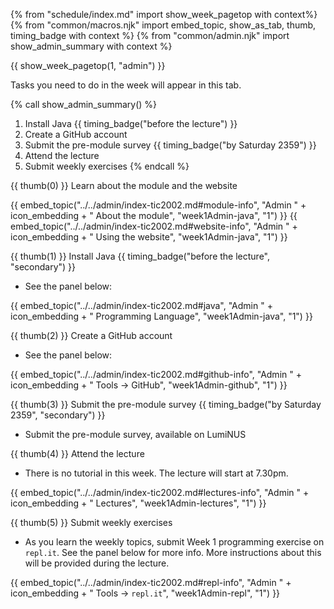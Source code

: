 {% from "schedule/index.md" import show_week_pagetop with context%}
{% from "common/macros.njk" import embed_topic, show_as_tab, thumb, timing_badge with context %}
{% from "common/admin.njk" import show_admin_summary with context %}

{{ show_week_pagetop(1, "admin") }}

<box type="info" dismissible>

Tasks you need to do in the week will appear in this tab.
</box>

{% call show_admin_summary() %}
1. Install Java {{ timing_badge("before the lecture") }}
1. Create a GitHub account
1. Submit the pre-module survey  {{ timing_badge("by Saturday 2359") }}
1. Attend the lecture
1. Submit weekly exercises
{% endcall %}

{{ thumb(0) }} Learn about the module and the website

<div class="indented-level2">

{{ embed_topic("../../admin/index-tic2002.md#module-info", "Admin " + icon_embedding + " About the module", "week1Admin-java", "1") }}
{{ embed_topic("../../admin/index-tic2002.md#website-info", "Admin " + icon_embedding + " Using the website", "week1Admin-java", "1") }}
</div>


{{ thumb(1) }} Install Java {{ timing_badge("before the lecture", "secondary") }}

* See the panel below:

<div class="indented-level2">

{{ embed_topic("../../admin/index-tic2002.md#java", "Admin " + icon_embedding + " Programming Language", "week1Admin-java", "1") }}
</div>

{{ thumb(2) }} Create a GitHub account

* See the panel below:

<div class="indented-level2">

{{ embed_topic("../../admin/index-tic2002.md#github-info", "Admin " + icon_embedding + " Tools → GitHub", "week1Admin-github", "1") }}
</div>

{{ thumb(3) }} Submit the pre-module survey  {{ timing_badge("by Saturday 2359", "secondary") }}

* Submit the pre-module survey, available on LumiNUS

{{ thumb(4) }} Attend the lecture
* There is no tutorial in this week. The lecture will start at 7.30pm.

<div class="indented-level2">

{{ embed_topic("../../admin/index-tic2002.md#lectures-info", "Admin " + icon_embedding + " Lectures", "week1Admin-lectures", "1") }}
</div>


{{ thumb(5) }} Submit weekly exercises

* As you learn the weekly topics, submit Week 1 programming exercise on `repl.it`. See the panel below for more info. More instructions about this will be provided during the lecture.

<div class="indented-level2">

{{ embed_topic("../../admin/index-tic2002.md#repl-info", "Admin " + icon_embedding + " Tools → `repl.it`", "week1Admin-repl", "1") }}
</div>